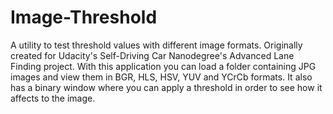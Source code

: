 # Image-Threshold
A utility to test threshold values with different image formats. Originally created for Udacity's Self-Driving Car Nanodegree's Advanced Lane Finding project.
With this application you can load a folder containing JPG images and view them in BGR, HLS, HSV, YUV and YCrCb formats. It also has a binary window where you can apply a threshold in order to see how it affects to the image.
